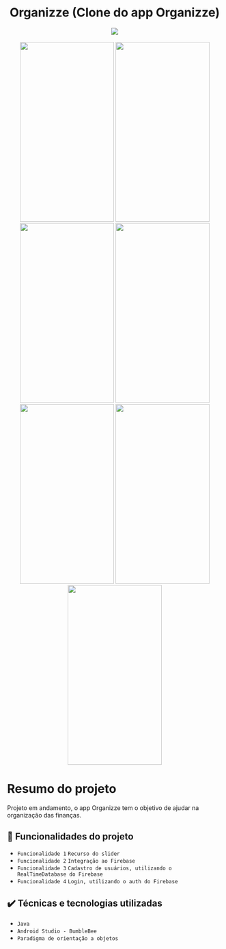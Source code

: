 <h1 align="center"> Organizze (Clone do app Organizze) </h1>


<div align="middle">
<img src="http://img.shields.io/static/v1?label=STATUS&message=EM%20DESENVOLVIMENTO&color=GREEN&style=for-the-badge"/></br></br>
<img src="https://user-images.githubusercontent.com/29150094/165936044-6769a9ae-1411-4f5e-826b-8fb41c20c787.png" width="220" height="420"/>
<img src="https://user-images.githubusercontent.com/29150094/165936053-2c8ad01b-1300-44b6-b239-0f54d6f817c8.png" width="220" height="420"/>
<img src="https://user-images.githubusercontent.com/29150094/165936060-4b4b941d-6e80-424b-8aa4-efee3ba78a3e.png" width="220" height="420"/>
<img src="https://user-images.githubusercontent.com/29150094/165936068-0552f88d-2628-49b9-83c5-63291ce71f03.png" width="220" height="420"/>
<img src="https://user-images.githubusercontent.com/29150094/165944418-612300e1-c3eb-4338-baea-0c35e2364b23.png" width="220" height="420"/>
<img src="https://user-images.githubusercontent.com/29150094/165944394-a3ec2d37-29eb-45cd-867d-ec5596972a39.png" width="220" height="420"/>
<img src="https://user-images.githubusercontent.com/29150094/165944428-cdd5a749-c05b-4b03-887d-ba92a3867610.png" width="220" height="420"/>
</div>

# Resumo do projeto
Projeto em andamento, o app Organizze tem o objetivo de ajudar na organização das finanças.

## 🔨 Funcionalidades do projeto

- `Funcionalidade 1` `Recurso do slider`
- `Funcionalidade 2` `Integração ao Firebase`
- `Funcionalidade 3` `Cadastro de usuários, utilizando o RealTimeDatabase do Firebase`
- `Funcionalidade 4` `Login, utilizando o auth do Firebase`

## ✔️ Técnicas e tecnologias utilizadas

- `Java`
- `Android Studio - BumbleBee`
- `Paradigma de orientação a objetos`



